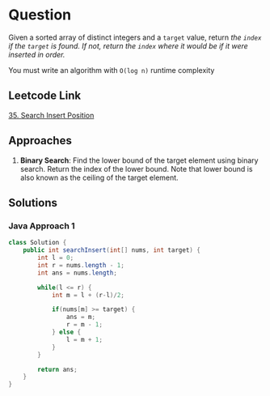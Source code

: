# Question

Given a sorted array of distinct integers and a `target` value, return _the `index` if the `target` is found. If not, return the `index` where it would be if it were inserted in order._

You must write an algorithm with `O(log n)` runtime complexity

## Leetcode Link

[35. Search Insert Position](https://leetcode.com/problems/search-insert-position/)

## Approaches

1. **Binary Search**: Find the lower bound of the target element using binary search. Return the index of the lower bound. Note that lower bound is also known as the ceiling of the target element.

## Solutions

### Java Approach 1

```java
class Solution {
    public int searchInsert(int[] nums, int target) {
        int l = 0;
        int r = nums.length - 1;
        int ans = nums.length;

        while(l <= r) {
            int m = l + (r-l)/2;

            if(nums[m] >= target) {
                ans = m;
                r = m - 1;
            } else {
                l = m + 1;
            }
        }

        return ans;
    }
}
```
